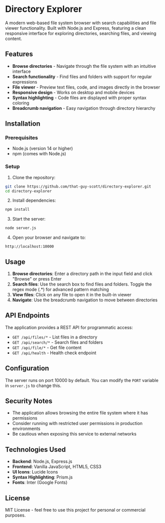 # Directory Explorer

A modern web-based file system browser with search capabilities and file viewer functionality. Built with Node.js and Express, featuring a clean responsive interface for exploring directories, searching files, and viewing content.

## Features

- **Browse directories** - Navigate through the file system with an intuitive interface
- **Search functionality** - Find files and folders with support for regular expressions
- **File viewer** - Preview text files, code, and images directly in the browser
- **Responsive design** - Works on desktop and mobile devices
- **Syntax highlighting** - Code files are displayed with proper syntax coloring
- **Breadcrumb navigation** - Easy navigation through directory hierarchy

## Installation

### Prerequisites

- Node.js (version 14 or higher)
- npm (comes with Node.js)

### Setup

1. Clone the repository:
```bash
git clone https://github.com/that-guy-scott/directory-explorer.git
cd directory-explorer
```

2. Install dependencies:
```bash
npm install
```

3. Start the server:
```bash
node server.js
```

4. Open your browser and navigate to:
```
http://localhost:10000
```

## Usage

1. **Browse directories**: Enter a directory path in the input field and click "Browse" or press Enter
2. **Search files**: Use the search box to find files and folders. Toggle the regex mode (.*) for advanced pattern matching
3. **View files**: Click on any file to open it in the built-in viewer
4. **Navigate**: Use the breadcrumb navigation to move between directories

## API Endpoints

The application provides a REST API for programmatic access:

- `GET /api/files/*` - List files in a directory
- `GET /api/search/*` - Search files and folders
- `GET /api/file/*` - Get file content
- `GET /api/health` - Health check endpoint

## Configuration

The server runs on port 10000 by default. You can modify the `PORT` variable in `server.js` to change this.

## Security Notes

- The application allows browsing the entire file system where it has permissions
- Consider running with restricted user permissions in production environments
- Be cautious when exposing this service to external networks

## Technologies Used

- **Backend**: Node.js, Express.js
- **Frontend**: Vanilla JavaScript, HTML5, CSS3
- **UI Icons**: Lucide Icons
- **Syntax Highlighting**: Prism.js
- **Fonts**: Inter (Google Fonts)

## License

MIT License - feel free to use this project for personal or commercial purposes.